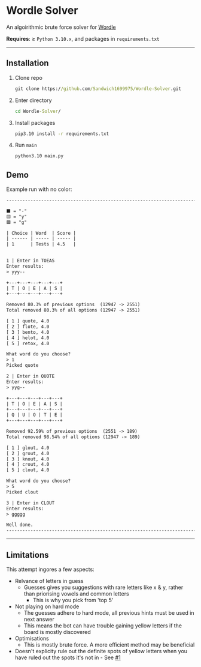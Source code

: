 # Wordle Solver

An algoirithmic brute force solver for [Wordle](https://www.nytimes.com/games/wordle/index.html)

**Requires**: ≥ `Python 3.10.x`, and packages in `requirements.txt`

---

## Installation

<!-- Keep code level with +1 indentation -->

1. Clone repo

   ```cmd
   git clone https://github.com/Sandwich1699975/Wordle-Solver.git
   ```

1. Enter directory

   ```cmd
   cd Wordle-Solver/
   ```

1. Install packages

   ```cmd
   pip3.10 install -r requirements.txt
   ```

1. Run `main`

   ```cmd
   python3.10 main.py
   ```

## Demo

Example run with no color:

```txt
--------------------------------------------------------------------------------

⬛️ = "-"
🟨 = "y"
🟩 = "g"

| Choice | Word  | Score |
| ------ | ----- | ----- |
| 1      | Tests | 4.5   | 

          
1 | Enter in TOEAS
Enter results:
> yyy--

+---+---+---+---+---+
| T | O | E | A | S |
+---+---+---+---+---+

Removed 80.3% of previous options  (12947 -> 2551)
Total removed 80.3% of all options (12947 -> 2551)

[ 1 ] quote, 4.0
[ 2 ] flote, 4.0
[ 3 ] bento, 4.0
[ 4 ] helot, 4.0
[ 5 ] retox, 4.0

What word do you choose?
> 1
Picked quote

2 | Enter in QUOTE
Enter results:
> yyg--

+---+---+---+---+---+
| T | O | E | A | S |
+---+---+---+---+---+
| Q | U | O | T | E |
+---+---+---+---+---+

Removed 92.59% of previous options  (2551 -> 189)
Total removed 98.54% of all options (12947 -> 189)

[ 1 ] glout, 4.0
[ 2 ] grout, 4.0
[ 3 ] knout, 4.0
[ 4 ] crout, 4.0
[ 5 ] clout, 4.0

What word do you choose?
> 5
Picked clout

3 | Enter in CLOUT
Enter results:
> ggggg

Well done.
--------------------------------------------------------------------------------
```

---

## Limitations

This attempt ingores a few aspects:

- Relvance of letters in guess
  - Guesses gives you suggestions with rare letters like x & y, rather than priorising vowels and common letters
    - This is why you pick from 'top 5'
- Not playing on hard mode
  - The guesses adhere to hard mode, all previous hints must be used in next answer
  - This means the bot can have trouble gaining yellow letters if the board is mostly discovered
- Optimisations
  - This is mostly brute force. A more efficient method may be beneficial
- Doesn't explicity rule out the definite spots of yellow letters when you have ruled out the spots it's not in - See [#1](https://github.com/Sandwich1699975/Wordle-Solver/issues/1)

